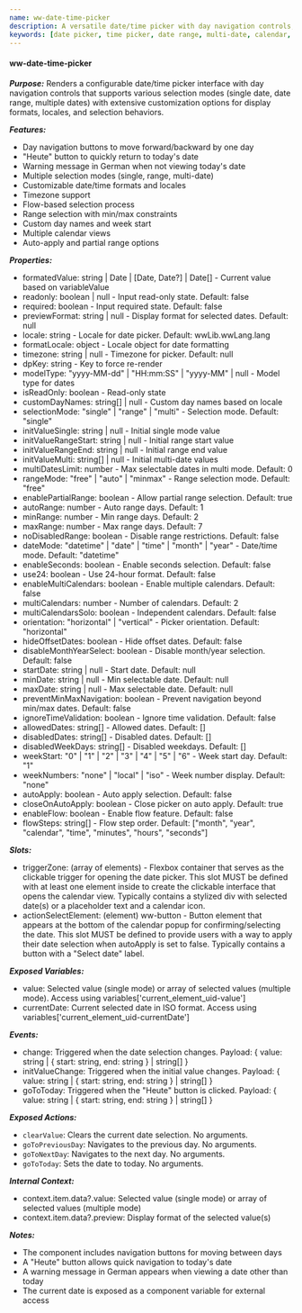 ```yaml
---
name: ww-date-time-picker
description: A versatile date/time picker with day navigation controls, supporting single date, date ranges, and multiple date selections.
keywords: [date picker, time picker, date range, multi-date, calendar, timezone, locale, navigation]
---
```


#### ww-date-time-picker

***Purpose:***
Renders a configurable date/time picker interface with day navigation controls that supports various selection modes (single date, date range, multiple dates) with extensive customization options for display formats, locales, and selection behaviors.

***Features:***
- Day navigation buttons to move forward/backward by one day
- "Heute" button to quickly return to today's date
- Warning message in German when not viewing today's date
- Multiple selection modes (single, range, multi-date)
- Customizable date/time formats and locales
- Timezone support
- Flow-based selection process
- Range selection with min/max constraints
- Custom day names and week start
- Multiple calendar views
- Auto-apply and partial range options

***Properties:***
- formatedValue: string | Date | [Date, Date?] | Date[] - Current value based on variableValue
- readonly: boolean | null - Input read-only state. Default: false
- required: boolean - Input required state. Default: false
- previewFormat: string | null - Display format for selected dates. Default: null
- locale: string - Locale for date picker. Default: wwLib.wwLang.lang
- formatLocale: object - Locale object for date formatting
- timezone: string | null - Timezone for picker. Default: null
- dpKey: string - Key to force re-render
- modelType: "yyyy-MM-dd" | "HH:mm:SS" | "yyyy-MM" | null - Model type for dates
- isReadOnly: boolean - Read-only state
- customDayNames: string[] | null - Custom day names based on locale
- selectionMode: "single" | "range" | "multi" - Selection mode. Default: "single"
- initValueSingle: string | null - Initial single mode value
- initValueRangeStart: string | null - Initial range start value
- initValueRangeEnd: string | null - Initial range end value
- initValueMulti: string[] | null - Initial multi-date values
- multiDatesLimit: number - Max selectable dates in multi mode. Default: 0
- rangeMode: "free" | "auto" | "minmax" - Range selection mode. Default: "free"
- enablePartialRange: boolean - Allow partial range selection. Default: true
- autoRange: number - Auto range days. Default: 1
- minRange: number - Min range days. Default: 2
- maxRange: number - Max range days. Default: 7
- noDisabledRange: boolean - Disable range restrictions. Default: false
- dateMode: "datetime" | "date" | "time" | "month" | "year" - Date/time mode. Default: "datetime"
- enableSeconds: boolean - Enable seconds selection. Default: false
- use24: boolean - Use 24-hour format. Default: false
- enableMultiCalendars: boolean - Enable multiple calendars. Default: false
- multiCalendars: number - Number of calendars. Default: 2
- multiCalendarsSolo: boolean - Independent calendars. Default: false
- orientation: "horizontal" | "vertical" - Picker orientation. Default: "horizontal"
- hideOffsetDates: boolean - Hide offset dates. Default: false
- disableMonthYearSelect: boolean - Disable month/year selection. Default: false
- startDate: string | null - Start date. Default: null
- minDate: string | null - Min selectable date. Default: null
- maxDate: string | null - Max selectable date. Default: null
- preventMinMaxNavigation: boolean - Prevent navigation beyond min/max dates. Default: false
- ignoreTimeValidation: boolean - Ignore time validation. Default: false
- allowedDates: string[] - Allowed dates. Default: []
- disabledDates: string[] - Disabled dates. Default: []
- disabledWeekDays: string[] - Disabled weekdays. Default: []
- weekStart: "0" | "1" | "2" | "3" | "4" | "5" | "6" - Week start day. Default: "1"
- weekNumbers: "none" | "local" | "iso" - Week number display. Default: "none"
- autoApply: boolean - Auto apply selection. Default: false
- closeOnAutoApply: boolean - Close picker on auto apply. Default: true
- enableFlow: boolean - Enable flow feature. Default: false
- flowSteps: string[] - Flow step order. Default: ["month", "year", "calendar", "time", "minutes", "hours", "seconds"]

***Slots:***
- triggerZone: (array of elements) - Flexbox container that serves as the clickable trigger for opening the date picker. This slot MUST be defined with at least one element inside to create the clickable interface that opens the calendar view. Typically contains a stylized div with selected date(s) or a placeholder text and a calendar icon.
- actionSelectElement: (element) ww-button - Button element that appears at the bottom of the calendar popup for confirming/selecting the date. This slot MUST be defined to provide users with a way to apply their date selection when autoApply is set to false. Typically contains a button with a "Select date" label.

***Exposed Variables:***
- value: Selected value (single mode) or array of selected values (multiple mode). Access using variables['current_element_uid-value']
- currentDate: Current selected date in ISO format. Access using variables['current_element_uid-currentDate']

***Events:***
- change: Triggered when the date selection changes. Payload: { value: string | { start: string, end: string } | string[] }
- initValueChange: Triggered when the initial value changes. Payload: { value: string | { start: string, end: string } | string[] }
- goToToday: Triggered when the "Heute" button is clicked. Payload: { value: string | { start: string, end: string } | string[] }

***Exposed Actions:***
- `clearValue`: Clears the current date selection. No arguments.
- `goToPreviousDay`: Navigates to the previous day. No arguments.
- `goToNextDay`: Navigates to the next day. No arguments.
- `goToToday`: Sets the date to today. No arguments.

***Internal Context:***
- context.item.data?.value: Selected value (single mode) or array of selected values (multiple mode)
- context.item.data?.preview: Display format of the selected value(s)

***Notes:***
- The component includes navigation buttons for moving between days
- A "Heute" button allows quick navigation to today's date
- A warning message in German appears when viewing a date other than today
- The current date is exposed as a component variable for external access